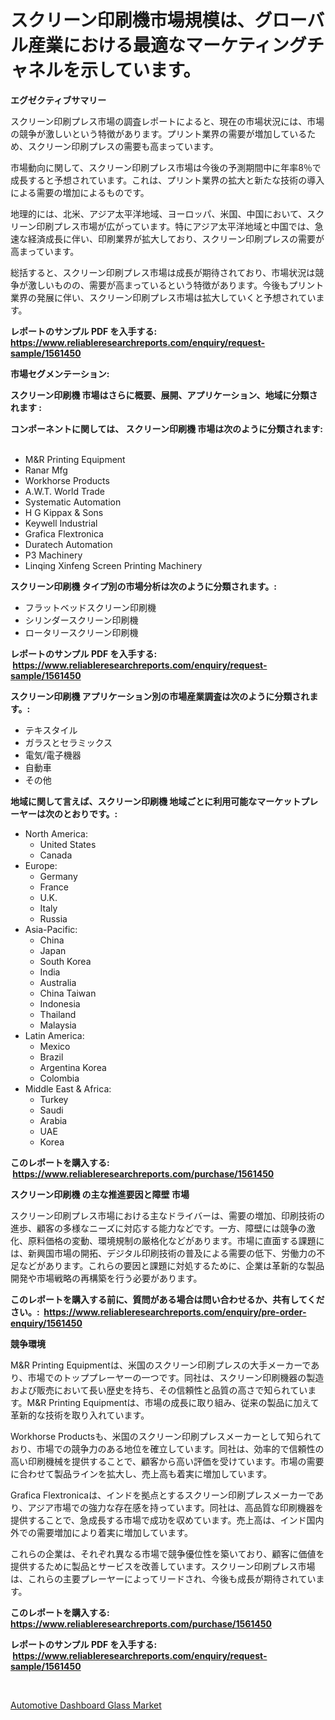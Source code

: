 <p><h1>スクリーン印刷機市場規模は、グローバル産業における最適なマーケティングチャネルを示しています。</h1></p><p><strong>エグゼクティブサマリー</strong></p>
<p><p>スクリーン印刷プレス市場の調査レポートによると、現在の市場状況には、市場の競争が激しいという特徴があります。プリント業界の需要が増加しているため、スクリーン印刷プレスの需要も高まっています。</p><p>市場動向に関して、スクリーン印刷プレス市場は今後の予測期間中に年率8％で成長すると予想されています。これは、プリント業界の拡大と新たな技術の導入による需要の増加によるものです。</p><p>地理的には、北米、アジア太平洋地域、ヨーロッパ、米国、中国において、スクリーン印刷プレス市場が広がっています。特にアジア太平洋地域と中国では、急速な経済成長に伴い、印刷業界が拡大しており、スクリーン印刷プレスの需要が高まっています。</p><p>総括すると、スクリーン印刷プレス市場は成長が期待されており、市場状況は競争が激しいものの、需要が高まっているという特徴があります。今後もプリント業界の発展に伴い、スクリーン印刷プレス市場は拡大していくと予想されています。</p></p>
<p><strong>レポートのサンプル PDF を入手する: <a href="https://www.reliableresearchreports.com/enquiry/request-sample/1561450">https://www.reliableresearchreports.com/enquiry/request-sample/1561450</a></strong></p>
<p><strong>市場セグメンテーション:</strong></p>
<p><strong> スクリーン印刷機 市場はさらに概要、展開、アプリケーション、地域に分類されます :</strong></p>
<p><strong>コンポーネントに関しては、 スクリーン印刷機 市場は次のように分類されます: &nbsp;</strong></p>
<p><ul><li>M&R Printing Equipment</li><li>Ranar Mfg</li><li>Workhorse Products</li><li>A.W.T. World Trade</li><li>Systematic Automation</li><li>H G Kippax & Sons</li><li>Keywell Industrial</li><li>Grafica Flextronica</li><li>Duratech Automation</li><li>P3 Machinery</li><li>Linqing Xinfeng Screen Printing Machinery</li></ul></p>
<p><strong> スクリーン印刷機 タイプ別の市場分析は次のように分類されます。:</strong></p>
<p><ul><li>フラットベッドスクリーン印刷機</li><li>シリンダースクリーン印刷機</li><li>ロータリースクリーン印刷機</li></ul></p>
<p><strong>レポートのサンプル PDF を入手する: &nbsp;<a href="https://www.reliableresearchreports.com/enquiry/request-sample/1561450">https://www.reliableresearchreports.com/enquiry/request-sample/1561450</a></strong></p>
<p><strong> スクリーン印刷機 アプリケーション別の市場産業調査は次のように分類されます。:</strong></p>
<p><ul><li>テキスタイル</li><li>ガラスとセラミックス</li><li>電気/電子機器</li><li>自動車</li><li>その他</li></ul></p>
<p><strong>地域に関して言えば、スクリーン印刷機 地域ごとに利用可能なマーケットプレーヤーは次のとおりです。:</strong></p>
<p><ul>
    <li>
        North America:
        <ul>
            <li>United States</li>
            <li>Canada</li>
        </ul>
    </li>
    <li>
        Europe:
        <ul>
            <li>Germany</li>
            <li>France</li>
            <li>U.K.</li>
            <li>Italy</li>
            <li>Russia</li>
        </ul>
    </li>
    <li>
        Asia-Pacific:
        <ul>
            <li>China</li>
            <li>Japan</li>
            <li>South Korea</li>
            <li>India</li>
            <li>Australia</li>
            <li>China Taiwan</li>
            <li>Indonesia</li>
            <li>Thailand</li>
            <li>Malaysia</li>
        </ul>
    </li>
    <li>
        Latin America:
        <ul>
            <li>Mexico</li>
            <li>Brazil</li>
            <li>Argentina Korea</li>
            <li>Colombia</li>
        </ul>
    </li>
    <li>
        Middle East & Africa:
        <ul>
            <li>Turkey</li>
            <li>Saudi</li>
            <li>Arabia</li>
            <li>UAE</li>
            <li>Korea</li>
        </ul>
    </li>
    </ul></p>
<p><strong>このレポートを購入する: &nbsp;<a href="https://www.reliableresearchreports.com/purchase/1561450">https://www.reliableresearchreports.com/purchase/1561450</a></strong></p>
<p><strong>スクリーン印刷機 の主な推進要因と障壁 市場</strong></p>
<p><p>スクリーン印刷プレス市場における主なドライバーは、需要の増加、印刷技術の進歩、顧客の多様なニーズに対応する能力などです。一方、障壁には競争の激化、原料価格の変動、環境規制の厳格化などがあります。市場に直面する課題には、新興国市場の開拓、デジタル印刷技術の普及による需要の低下、労働力の不足などがあります。これらの要因と課題に対処するために、企業は革新的な製品開発や市場戦略の再構築を行う必要があります。</p></p>
<p><strong>このレポートを購入する前に、質問がある場合は問い合わせるか、共有してください。:&nbsp; <a href="https://www.reliableresearchreports.com/enquiry/pre-order-enquiry/1561450">https://www.reliableresearchreports.com/enquiry/pre-order-enquiry/1561450</a></strong></p>
<p><strong>競争環境</strong></p>
<p><p>M&R Printing Equipmentは、米国のスクリーン印刷プレスの大手メーカーであり、市場でのトッププレーヤーの一つです。同社は、スクリーン印刷機器の製造および販売において長い歴史を持ち、その信頼性と品質の高さで知られています。M&R Printing Equipmentは、市場の成長に取り組み、従来の製品に加えて革新的な技術を取り入れています。</p><p>Workhorse Productsも、米国のスクリーン印刷プレスメーカーとして知られており、市場での競争力のある地位を確立しています。同社は、効率的で信頼性の高い印刷機械を提供することで、顧客から高い評価を受けています。市場の需要に合わせて製品ラインを拡大し、売上高も着実に増加しています。</p><p>Grafica Flextronicaは、インドを拠点とするスクリーン印刷プレスメーカーであり、アジア市場での強力な存在感を持っています。同社は、高品質な印刷機器を提供することで、急成長する市場で成功を収めています。売上高は、インド国内外での需要増加により着実に増加しています。</p><p>これらの企業は、それぞれ異なる市場で競争優位性を築いており、顧客に価値を提供するために製品とサービスを改善しています。スクリーン印刷プレス市場は、これらの主要プレーヤーによってリードされ、今後も成長が期待されています。</p></p>
<p><strong>このレポートを購入する: &nbsp; <a href="https://www.reliableresearchreports.com/purchase/1561450">https://www.reliableresearchreports.com/purchase/1561450</a></strong></p>
<p><strong>レポートのサンプル PDF を入手する: &nbsp;<a href="https://www.reliableresearchreports.com/enquiry/request-sample/1561450">https://www.reliableresearchreports.com/enquiry/request-sample/1561450</a></strong><strong></strong></p>
<p>&nbsp;</p>
<p><p><a href="https://cedar-agate-3da.notion.site/Automotive-Dashboard-Glass-Market-Offer-Valuable-Insights-into-Market-Size-Market-Share-Market-Tre-20362bb4044849d6802cc06626d36796">Automotive Dashboard Glass Market</a></p></p>